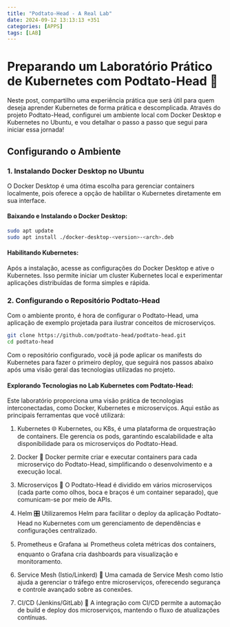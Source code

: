 ```yaml
---
title: "Podtato-Head - A Real Lab"
date: 2024-09-12 13:13:13 +351
categories: [APPS]
tags: [LAB]
---
```

# Preparando um Laboratório Prático de Kubernetes com Podtato-Head 🚀

Neste post, compartilho uma experiência prática que será útil para quem deseja aprender Kubernetes de forma prática e descomplicada. Através do projeto Podtato-Head, configurei um ambiente local com Docker Desktop e Kubernetes no Ubuntu, e vou detalhar o passo a passo que segui para iniciar essa jornada!

## Configurando o Ambiente

### 1. Instalando Docker Desktop no Ubuntu

O Docker Desktop é uma ótima escolha para gerenciar containers localmente, pois oferece a opção de habilitar o Kubernetes diretamente em sua interface.

#### Baixando e Instalando o Docker Desktop:

```bash
sudo apt update
sudo apt install ./docker-desktop-<version>-<arch>.deb


```

####	Habilitando Kubernetes:
Após a instalação, acesse as configurações do Docker Desktop e ative o Kubernetes. Isso permite iniciar um cluster Kubernetes local e experimentar aplicações distribuídas de forma simples e rápida.

### 2. Configurando o Repositório Podtato-Head

Com o ambiente pronto, é hora de configurar o Podtato-Head, uma aplicação de exemplo projetada para ilustrar conceitos de microserviços.

```bash
git clone https://github.com/podtato-head/podtato-head.git
cd podtato-head
```
 Com o repositório configurado, você já pode aplicar os manifests do Kubernetes para fazer o primeiro deploy, que seguirá nos passos abaixo após uma visão geral das tecnologias utilizadas no projeto.


####	Explorando Tecnologias no Lab Kubernetes com Podtato-Head:

Este laboratório proporciona uma visão prática de tecnologias interconectadas, como Docker, Kubernetes e microserviços. Aqui estão as principais ferramentas que você utilizará:

1.	Kubernetes 🌐
Kubernetes, ou K8s, é uma plataforma de orquestração de containers. Ele gerencia os pods, garantindo escalabilidade e alta disponibilidade para os microserviços do Podtato-Head.

2.	Docker 🐳
Docker permite criar e executar containers para cada microserviço do Podtato-Head, simplificando o desenvolvimento e a execução local.

3.	Microserviços 🧩
O Podtato-Head é dividido em vários microserviços (cada parte como olhos, boca e braços é um container separado), que comunicam-se por meio de APIs.

4.	Helm 🎛️
Utilizaremos Helm para facilitar o deploy da aplicação Podtato-Head no Kubernetes com um gerenciamento de dependências e configurações centralizado.

5.	Prometheus e Grafana 📊
Prometheus coleta métricas dos containers, enquanto o Grafana cria dashboards para visualização e monitoramento.

6.	Service Mesh (Istio/Linkerd) 🔀
Uma camada de Service Mesh como Istio ajuda a gerenciar o tráfego entre microserviços, oferecendo segurança e controle avançado sobre as conexões.

7.	CI/CD (Jenkins/GitLab) 🔄
A integração com CI/CD permite a automação de build e deploy dos microserviços, mantendo o fluxo de atualizações contínuas.



